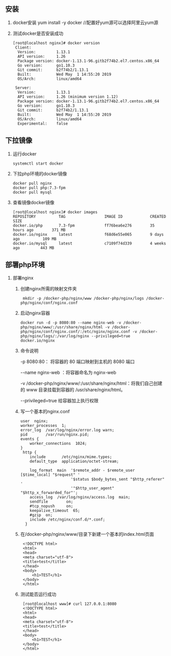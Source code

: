 ## 安装

  1. docker安装
     yum install -y docker  //配置好yum源可以选择阿里云yum源
  
  2. 测试docker是否安装成功
     ```
     [root@localhost nginx]# docker version
      Client:
       Version:         1.13.1
       API version:     1.26
       Package version: docker-1.13.1-96.gitb2f74b2.el7.centos.x86_64
       Go version:      go1.10.3
       Git commit:      b2f74b2/1.13.1
       Built:           Wed May  1 14:55:20 2019
       OS/Arch:         linux/amd64

      Server:
       Version:         1.13.1
       API version:     1.26 (minimum version 1.12)
       Package version: docker-1.13.1-96.gitb2f74b2.el7.centos.x86_64
       Go version:      go1.10.3
       Git commit:      b2f74b2/1.13.1
       Built:           Wed May  1 14:55:20 2019
       OS/Arch:         linux/amd64
       Experimental:    false
      ```
     
## 下拉镜像

   1. 运行docker
      ```
      systemctl start docker
      ``` 
   2. 下拉php环境的docker镜像
      ```
      docker pull nginx
      docker pull php:7.3-fpm
      docker pull mysql
      ``` 
   3. 查看镜像docker镜像
       ```
       [root@localhost nginx]# docker images
       REPOSITORY          TAG                 IMAGE ID            CREATED             SIZE
       docker.io/php       7.3-fpm             ff76bea6e276        35 hours ago        371 MB
       docker.io/nginx     latest              f68d6e55e065        9 days ago          109 MB
       docker.io/mysql     latest              c7109f74d339        4 weeks ago         443 MB
       ```
## 部署php环境
   1. 部署nginx
   
      1. 创建nginx所需的映射文件夹
          ```
           mkdir -p /docker-php/nginx/www /docker-php/nginx/logs /docker-php/nginx/conf/nginx.conf
          ```
      
      2. 启动nginx容器
          ```
          docker run -d -p 8080:80 --name nginx-web -v /docker-php/nginx/www/:/usr/share/nginx/html -v /docker-php/nginx/conf/nginx.conf/:/etc/nginx/nginx.conf -v /docker-php/nginx/logs/:/var/log/nginx --privileged=true docker.io/nginx
          ```
      3. 命令说明
      
          -p 8080:80： 将容器的 80 端口映射到主机的 8080 端口

          --name nginx-web ：将容器命名为 nginx-web 

          -v /docker-php/nginx/www/:/usr/share/nginx/html：将我们自己创建的 www 目录挂载到容器的 /usr/share/nginx/html。

          --privileged=true 给容器加上执行权限
      4. 写一个基本的nginx.conf
          ```
          user  nginx;
          worker_processes  1;
          error_log  /var/log/nginx/error.log warn;
          pid        /var/run/nginx.pid;
          events {
              worker_connections  1024;
          }
           http {
              include       /etc/nginx/mime.types;
              default_type  application/octet-stream;

              log_format  main  '$remote_addr - $remote_user [$time_local] "$request" '
                                '$status $body_bytes_sent "$http_referer" '
                                '"$http_user_agent" "$http_x_forwarded_for"';
              access_log  /var/log/nginx/access.log  main;
              sendfile        on;
              #tcp_nopush     on;
              keepalive_timeout  65;
              #gzip  on;
              include /etc/nginx/conf.d/*.conf;
            }
            ```
      5. 在/docker-php/nginx/www/目录下新建一个基本的index.html页面
         ```
          <!DOCTYPE html>
          <html>
          <head>
          <meta charset="utf-8">
          <title>test</title>
          </head>
          <body>
              <h1>TEST</h1>
          </body>
          </html>
         ```
      6. 测试能否运行成功
         ```
          [root@localhost www]# curl 127.0.0.1:8080
          <!DOCTYPE html>
          <html>
          <head>
          <meta charset="utf-8">
          <title>test</title>
          </head>
          <body>
              <h1>TEST</h1>
          </body>
          </html>
         ```
      
        
